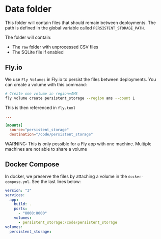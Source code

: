 # Data folder

This folder will contain files that should remain between deployments. The path
is defined in the global variable called `PERSISTENT_STORAGE_PATH`.

The folder will contain:

- The `raw` folder with unprocessed CSV files
- The SQLite file if enabled

## Fly.io

We use `Fly Volumes` in Fly.io to persist the files between deployments.  You
can create a volume with this command:

```bash
# Create one volume in region=AMS
fly volume create persistent_storage --region ams --count 1
```

This is then referenced in `fly.toml`

```toml
...

[mounts]
  source="persistent_storage"
  destination="/code/persistent_storage"
```

WARNING: This is only possible for a Fly app with one machine. Multiple machines
are not able to share a volume

## Docker Compose

In docker, we preserve the files by attaching a volume in the
`docker-compose.yml`. See the last lines below:

```yaml
version: "3"
services:
  app:
    build: .
    ports:
      - "8000:8000"
    volumes:
      - persistent_storage:/code/persistent_storage
volumes:
  persistent_storage:
```
